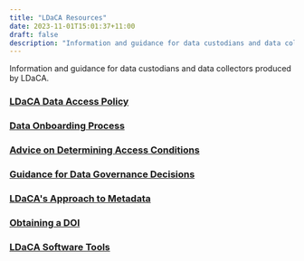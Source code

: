 ```yaml
---
title: "LDaCA Resources"
date: 2023-11-01T15:01:37+11:00
draft: false
description: "Information and guidance for data custodians and data collectors produced by LDaCA."
---
```


Information and guidance for data custodians and data collectors produced by LDaCA.

### [LDaCA Data Access Policy](./access-policy/)

### [Data Onboarding Process](./data-onboarding-process/)

### [Advice on Determining Access Conditions](./determining-access-conditions/)

### [Guidance for Data Governance Decisions](./guidance-for-data-governance-decisions/)

### [LDaCA's Approach to Metadata](./metadata/)

### [Obtaining a DOI](./obtaining-a-doi/)

### [LDaCA Software Tools](./ldaca-software/)
